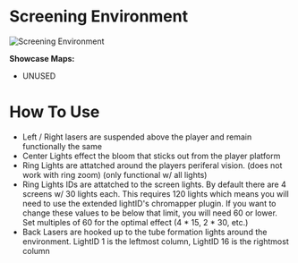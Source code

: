 # Screening Environment
![Screening Environment](Screening.png)

**Showcase Maps:**
- UNUSED

# How To Use

- Left / Right lasers are suspended above the player and remain functionally the same
- Center Lights effect the bloom that sticks out from the player platform
- Ring Lights are attatched around the players periferal vision. (does not work with ring zoom) (only functional w/ all lights)
- Ring Lights IDs are attatched to the screen lights. By default there are 4 screens w/ 30 lights each. This requires 120 lights which means you will need to use the extended lightID's chromapper plugin. If you want to change these values to be below that limit, you will need 60 or lower. Set multiples of 60 for the optimal effect (4 * 15, 2 * 30, etc.)
- Back Lasers are hooked up to the tube formation lights around the environment. LightID 1 is the leftmost column, LightID 16 is the rightmost column